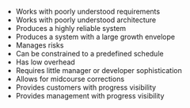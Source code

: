 * Works with poorly understood requirements
* Works with poorly understood architecture
* Produces a highly reliable system
* Produces a system with a large growth envelope
* Manages risks
* Can be constrained to a predefined schedule
* Has low overhead
* Requires little manager or developer sophistication
* Allows for midcourse corrections
* Provides customers with progress visibility
* Provides management with progress visibility
